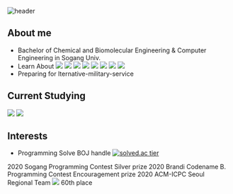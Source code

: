 ![header](https://capsule-render.vercel.app/api?type=waving&color=auto&height=250&section=header&text=Jun%Seong%Park&fontSize=70&fontAlign=50)


## About me
* Bachelor of Chemical and Biomolecular Engineering & Computer Engineering in Sogang Univ.
* Learn About <img src=https://img.shields.io/badge/-Data Struct-lightgrey /> <img src=https://img.shields.io/badge/-Algorithm-lightgrey /> <img src=https://img.shields.io/badge/-OS-lightgrey /> <img src=https://img.shields.io/badge/-Network-lightgrey /> <img src=https://img.shields.io/badge/-OOP-lightgrey /> <img src=https://img.shields.io/badge/-C++-brightgreen /> <img src=https://img.shields.io/badge/-JAVA-brightgreen /> <img src=https://img.shields.io/badge/-SQL-brightgreen />
* Preparing for lternative-military-service


## Current Studying
<img src=https://img.shields.io/badge/-SpringFramework-blue /> <img src=https://img.shields.io/badge/-JPA-blue />

## Interests
* Programming Solve
BOJ handle
[![solved.ac tier](http://mazassumnida.wtf/api/v2/generate_badge?boj=wnstjd13245)](https://solved.ac/wnstjd13245)

2020 Sogang Programming Contest Silver prize
2020 Brandi Codename B. Programming Contest Encouragement prize
2020 ACM-ICPC Seoul Regional Team <img src=https://img.shields.io/badge/-JunSeong_Go_Army-blue /> 60th place
